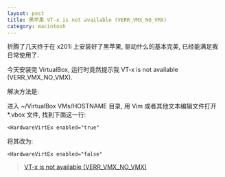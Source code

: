 ```yaml
---
layout: post
title: 黑苹果 VT-x is not available (VERR_VMX_NO_VMX)
category: macintosh
---
```

折腾了几天终于在 x201i 上安装好了黑苹果, 驱动什么的基本完美, 已经能满足我日常使用了.

今天安装完 VirtualBox, 运行时竟然提示我 VT-x is not available (VERR_VMX_NO_VMX).

解决方法是:

进入 ~/VirtualBox VMs/HOSTNAME 目录, 用 Vim 或者其他文本编辑文件打开 *.vbox 文件, 找到下面这一行:

    <HardwareVirtEx enabled="true"

将其改为:

    <HardwareVirtEx enabled="false"

> [VT-x is not available (VERR_VMX_NO_VMX)](http://goclowner.com/software/vt-x-is-not-available-verr_vmx_no_vmx/)
